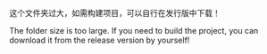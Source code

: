这个文件夹过大，如需构建项目，可以自行在发行版中下载！

The folder size is too large. If you need to build the project, you can download it from the release version by yourself!

